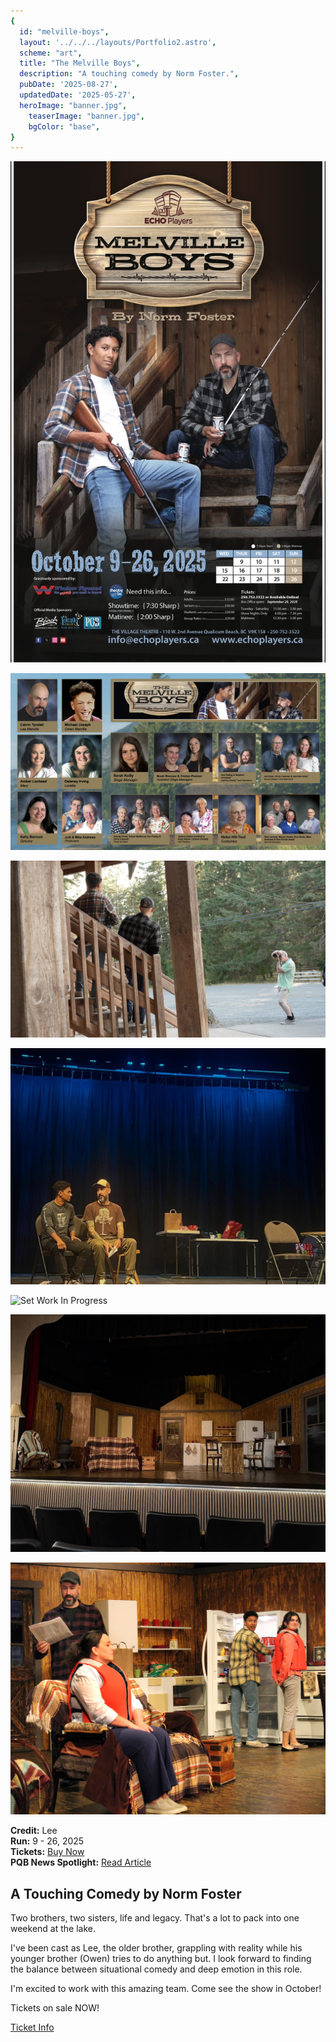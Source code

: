 ```yaml
---
{
  id: "melville-boys",
  layout: '../../../layouts/Portfolio2.astro',
  scheme: "art",
  title: "The Melville Boys",
  description: "A touching comedy by Norm Foster.",
  pubDate: '2025-08-27',
  updatedDate: '2025-05-27',
  heroImage: "banner.jpg",
	teaserImage: "banner.jpg",
	bgColor: "base",
}
---
```


<div class="reel">

  ![The Melville Boys Poster](./poster.jpg)

  ![Cast and Crew](./MelvilleBoysLobby.jpg)

  ![Photoshoot](./photoshoot.jpg)

  ![Rehearsal](./rehearsal.jpg)

  ![Set Work In Progress](./set-wip.png)

  ![The Set](./set.jpg)

  ![The Gang](./cougars.jpg)

</div>

**Credit:** Lee\
**Run:** 9 - 26, 2025\
**Tickets:** <a href="https://www.echoplayers.ca/buy-tickets/the-melville-boys" target="_blank" rel="nofollow noopener">Buy Now</a>\
**PQB News Spotlight:** <a href="https://www.pqbnews.com/entertainment/the-melville" target="_blank" rel="nofollow noopener">Read Article</a>

## A Touching Comedy by Norm Foster

Two brothers, two sisters, life and legacy. That's a lot to pack into one weekend at the lake.

I've been cast as Lee, the older brother, grappling with reality while his younger brother (Owen) tries to do anything but. I look forward to finding the balance between situational comedy and deep emotion in this role.

I'm excited to work with this amazing team. Come see the show in October!

Tickets on sale NOW!

<a href="https://www.echoplayers.ca/buy-tickets/the-melville-boys" target="_blank" rel="nofollow noopener" class="button button--small button--secondary">Ticket Info</a>

